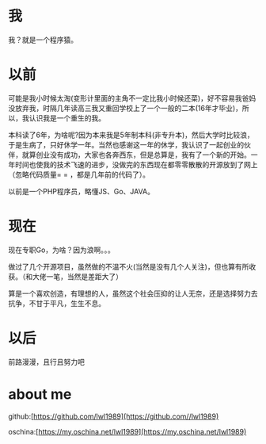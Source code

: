 # 我
我？就是一个程序猿。

# 以前
可能是我小时候太淘(变形计里面的主角不一定比我小时候还菜)，好不容易我爸妈没放弃我，时隔几年读高三我又重回学校上了一个一般的二本(16年才毕业)，所以，我认识我是一个重生的我。

本科读了6年，为啥呢?因为本来我是5年制本科(非专升本)，然后大学时比较浪，于是生病了，只好休学一年。当然也感谢这一年的休学，我认识了一起创业的伙伴，就算创业没有成功，大家也各奔西东，但是总算是，我有了一个新的开始。一年时间也使我的技术飞速的进步，没做完的东西现在都零零散散的开源放到了网上（忽略代码质量= = ，都是几年前的代码了）。

以前是一个PHP程序员，略懂JS、Go、JAVA。

# 现在

现在专职Go，为啥？因为浪啊。。。

做过了几个开源项目，虽然做的不温不火(当然是没有几个人关注)，但也算有所收获。（和大佬一笔，当然是差距大了）

算是一个喜欢创造，有理想的人，虽然这个社会压抑的让人无奈，还是选择努力去抗争，不甘于平凡，生生不息。

# 以后

前路漫漫，且行且努力吧

# about me

github:[https://github.com/lwl1989](https://github.com//lwl1989)

oschina:[https://my.oschina.net/lwl1989](https://my.oschina.net/lwl1989)
		
